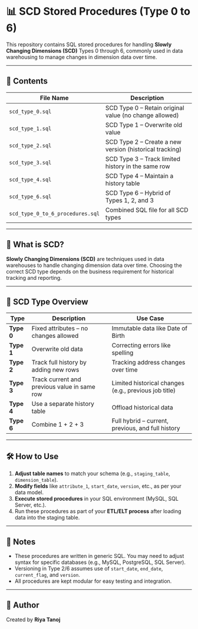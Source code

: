 # 📊 SCD Stored Procedures (Type 0 to 6)

This repository contains SQL stored procedures for handling **Slowly Changing Dimensions (SCD)** Types 0 through 6, commonly used in data warehousing to manage changes in dimension data over time.

---

## 📁 Contents

| File Name | Description |
|-----------|-------------|
| `scd_type_0.sql` | SCD Type 0 – Retain original value (no change allowed) |
| `scd_type_1.sql` | SCD Type 1 – Overwrite old value |
| `scd_type_2.sql` | SCD Type 2 – Create a new version (historical tracking) |
| `scd_type_3.sql` | SCD Type 3 – Track limited history in the same row |
| `scd_type_4.sql` | SCD Type 4 – Maintain a history table |
| `scd_type_6.sql` | SCD Type 6 – Hybrid of Types 1, 2, and 3 |
| `scd_type_0_to_6_procedures.sql` | Combined SQL file for all SCD types |

---

## 🧠 What is SCD?

**Slowly Changing Dimensions (SCD)** are techniques used in data warehouses to handle changing dimension data over time. Choosing the correct SCD type depends on the business requirement for historical tracking and reporting.

---

## 🧩 SCD Type Overview

| Type | Description | Use Case |
|------|-------------|----------|
| **Type 0** | Fixed attributes – no changes allowed | Immutable data like Date of Birth |
| **Type 1** | Overwrite old data | Correcting errors like spelling |
| **Type 2** | Track full history by adding new rows | Tracking address changes over time |
| **Type 3** | Track current and previous value in same row | Limited historical changes (e.g., previous job title) |
| **Type 4** | Use a separate history table | Offload historical data |
| **Type 6** | Combine 1 + 2 + 3 | Full hybrid – current, previous, and full history |

---

## 🛠 How to Use

1. **Adjust table names** to match your schema (e.g., `staging_table`, `dimension_table`).
2. **Modify fields** like `attribute_1`, `start_date`, `version`, etc., as per your data model.
3. **Execute stored procedures** in your SQL environment (MySQL, SQL Server, etc.).
4. Run these procedures as part of your **ETL/ELT process** after loading data into the staging table.

---

## 📝 Notes

- These procedures are written in generic SQL. You may need to adjust syntax for specific databases (e.g., MySQL, PostgreSQL, SQL Server).
- Versioning in Type 2/6 assumes use of `start_date`, `end_date`, `current_flag`, and `version`.
- All procedures are kept modular for easy testing and integration.

---

## 📌 Author

Created by **Riya Tanoj**  
